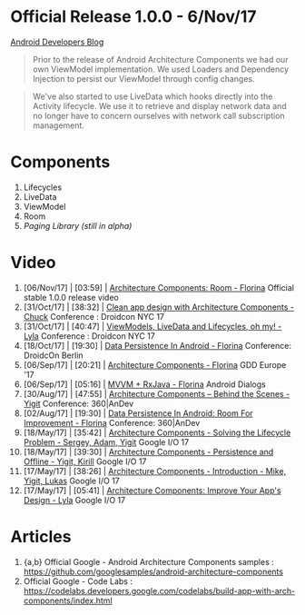 # Official Release 1.0.0 - 6/Nov/17
[Android Developers Blog](https://android-developers.googleblog.com/2017/11/announcing-architecture-components-10.html)

> Prior to the release of Android Architecture Components we had our own ViewModel implementation. We used Loaders and Dependency Injection to persist our ViewModel through config changes.

> We've also started to use LiveData which hooks directly into the Activity lifecycle. We use it to retrieve and display network data and no longer have to concern ourselves with ​network call subscription management.

# Components

1) Lifecycles
2) LiveData
3) ViewModel
4) Room
5) _Paging Library (still in alpha)_

# Video

1) [06/Nov/17] | [03:59] | [Architecture Components: Room - Florina](https://www.youtube.com/watch?v=H7I3zs-L-1w) Official stable 1.0.0 release video
2) [31/Oct/17] | [38:32] | [Clean app design with Architecture Components - Chuck](https://www.youtube.com/watch?v=i1-7S-RxfvQ) Conference : Droidcon NYC 17
3) [31/Oct/17] | [40:47] | [ViewModels, LiveData and Lifecycles, oh my! - Lyla](https://www.youtube.com/watch?v=SlZVYkhoSq8) Conference : Droidcon NYC 17
4) [18/Oct/17] | [19:30] | [Data Persistence In Android - Florina](https://www.youtube.com/watch?v=DeIKyVfCvC0) Conference: DroidcOn Berlin
5) [06/Sep/17] | [20:21] | [Architecture Components - Florina](https://www.youtube.com/watch?v=Ts-uxYiBEQ8) GDD Europe '17
6) [06/Sep/17] | [05:16] | [MVVM + RxJava - Florina](https://www.youtube.com/watch?v=h25FDyGTLso) Android Dialogs
7) [30/Aug/17] | [47:55] | [Architecture Components – Behind the Scenes - Yigit](https://www.youtube.com/watch?v=2QDAbH2tdoE) Conference: 360|AnDev
8) [02/Aug/17] | [19:30] | [Data Persistence In Android: Room For Improvement - Florina](https://academy.realm.io/posts/360-andev-2017-florina-muntenescu-data-persistence-android-room/) Conference: 360|AnDev
9) [18/May/17] | [35:42] | [Architecture Components - Solving the Lifecycle Problem - Sergey, Adam, Yigit](https://www.youtube.com/watch?v=bEKNi1JOrNs) Google I/O 17
10) [18/May/17] | [39:30] | [Architecture Components - Persistence and Offline - Yigit, Kirill](https://www.youtube.com/watch?v=MfHsPGQ6bgE) Google I/O 17
11) [17/May/17] | [38:26] | [Architecture Components - Introduction - Mike, Yigit, Lukas](https://www.youtube.com/watch?v=FrteWKKVyzI) Google I/O 17
12) [17/May/17] | [05:41] | [Architecture Components: Improve Your App's Design - Lyla](https://www.youtube.com/watch?v=vOJCrbr144o) Google I/O 17

# Articles

1) {a,b} Official Google - Android Architecture Components samples : https://github.com/googlesamples/android-architecture-components
2) Official Google - Code Labs : https://codelabs.developers.google.com/codelabs/build-app-with-arch-components/index.html
